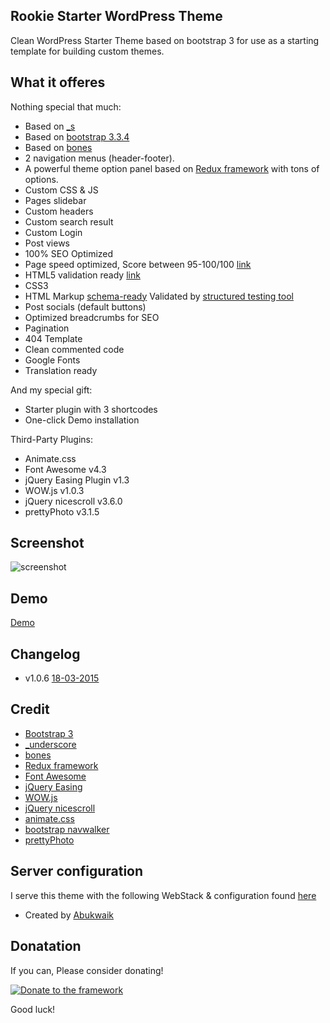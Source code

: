 ## Rookie Starter WordPress Theme
Clean WordPress Starter Theme based on bootstrap 3 for use as a starting template for building custom themes. 

## What it offeres
Nothing special that much:

* Based on [_s](https://github.com/Automattic/_s)
* Based on [bootstrap 3.3.4](http://twitter.github.com/bootstrap/)
* Based on [bones](https://github.com/eddiemachado/bones)
* 2 navigation menus (header-footer).
* A powerful theme option panel based on [Redux framework](https://github.com/ReduxFramework/redux-framework) with tons of options.
* Custom CSS & JS
* Pages slidebar
* Custom headers
* Custom search result
* Custom Login
* Post views
* 100% SEO Optimized
* Page speed optimized, Score between 95-100/100 [link](https://developers.google.com/speed/pagespeed/insights/?url=http%3A%2F%2Fstarter.croti.com%2F)
* HTML5 validation ready [link](http://validator.w3.org/check?uri=http%3A%2F%2Fstarter.croti.com%2F&charset=%28detect+automatically%29&doctype=Inline&group=0)
* CSS3
* HTML Markup [schema-ready](https://support.google.com/webmasters/answer/99170?hl=en) Validated by [structured testing tool](https://developers.google.com/structured-data/testing-tool/)
* Post socials (default buttons)
* Optimized breadcrumbs for SEO
* Pagination
* 404 Template
* Clean commented code
* Google Fonts
* Translation ready

And my special gift:

* Starter plugin with 3 shortcodes
* One-click Demo installation

Third-Party Plugins:

* Animate.css
* Font Awesome v4.3
* jQuery Easing Plugin v1.3
* WOW.js v1.0.3
* jQuery nicescroll v3.6.0
* prettyPhoto v3.1.5


## Screenshot
![screenshot](http://www.croti.com/images/rookie-starter-wordpress-bootstrap.png)

## Demo
[Demo](http://starter.croti.com/)

## Changelog
* v1.0.6 [18-03-2015](https://github.com/abukwaik/_rookie-starter/blob/master/CHANGELOG.md#106)

## Credit

* [Bootstrap 3](https://github.com/twbs/bootstrap)
* [_underscore](https://github.com/Automattic/_s)
* [bones](https://github.com/eddiemachado/bones)
* [Redux framework](https://github.com/ReduxFramework/redux-framework)
* [Font Awesome](http://fortawesome.github.io/Font-Awesome/)
* [jQuery Easing](https://github.com/gdsmith/jquery.easing)
* [WOW.js](https://github.com/matthieua/WOW)
* [jQuery nicescroll](https://github.com/inuyaksa/jquery.nicescroll)
* [animate.css](http://daneden.github.io/animate.css/)
* [bootstrap navwalker](https://github.com/twittem/wp-bootstrap-navwalker)
* [prettyPhoto](https://github.com/scaron/prettyphoto)

## Server configuration
I serve this theme with the following WebStack & configuration found [here](https://github.com/abukwaik/wordpress-nginx-small-vps)

* Created by [Abukwaik](https://github.com/abukwaik/)

## Donatation ##

If you can, Please consider donating!

[![Donate to the framework](https://www.paypalobjects.com/en_US/i/btn/btn_donateCC_LG.gif "Donate to the rookie")](https://www.paypal.com/cgi-bin/webscr?cmd=_s-xclick&hosted_button_id=JUXUWMEFUEJPW)


Good luck!
